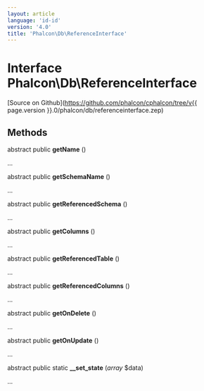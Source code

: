 ```yaml
---
layout: article
language: 'id-id'
version: '4.0'
title: 'Phalcon\Db\ReferenceInterface'
---
```

# Interface **Phalcon\Db\ReferenceInterface**

[Source on Github](https://github.com/phalcon/cphalcon/tree/v{{ page.version }}.0/phalcon/db/referenceinterface.zep)

## Methods

abstract public **getName** ()

...

abstract public **getSchemaName** ()

...

abstract public **getReferencedSchema** ()

...

abstract public **getColumns** ()

...

abstract public **getReferencedTable** ()

...

abstract public **getReferencedColumns** ()

...

abstract public **getOnDelete** ()

...

abstract public **getOnUpdate** ()

...

abstract public static **__set_state** (*array* $data)

...